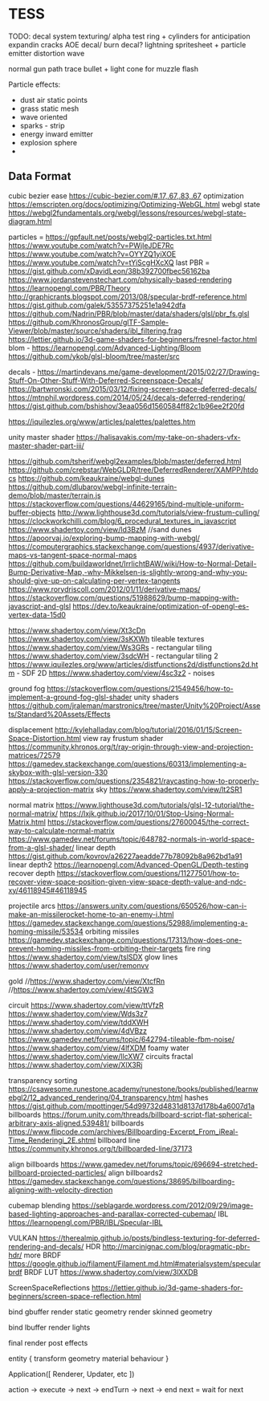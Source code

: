 # TESS

TODO:
decal system texturing/ alpha test
ring + cylinders for anticipation
expandin cracks
AOE decal/ burn decal?
lightning spritesheet + particle emitter
distortion wave

normal gun
path trace bullet + light
cone for muzzle flash





Particle effects:
* dust air static points
* grass static mesh
* wave oriented
* sparks - strip
* energy inward emitter
* explosion sphere
* 

## Data Format

cubic bezier ease https://cubic-bezier.com/#.17,.67,.83,.67
optimization https://emscripten.org/docs/optimizing/Optimizing-WebGL.html
webgl state https://webgl2fundamentals.org/webgl/lessons/resources/webgl-state-diagram.html

particles = 
https://gpfault.net/posts/webgl2-particles.txt.html
https://www.youtube.com/watch?v=PWjIeJDE7Rc
https://www.youtube.com/watch?v=OYYZQ1yiXOE
https://www.youtube.com/watch?v=tYiScgHXcXQ last
PBR = 
https://gist.github.com/xDavidLeon/38b392700fbec56162ba
https://www.jordanstevenstechart.com/physically-based-rendering
https://learnopengl.com/PBR/Theory
http://graphicrants.blogspot.com/2013/08/specular-brdf-reference.html
https://gist.github.com/galek/53557375251e1a942dfa
https://github.com/Nadrin/PBR/blob/master/data/shaders/glsl/pbr_fs.glsl
https://github.com/KhronosGroup/glTF-Sample-Viewer/blob/master/source/shaders/ibl_filtering.frag
https://lettier.github.io/3d-game-shaders-for-beginners/fresnel-factor.html
blom - https://learnopengl.com/Advanced-Lighting/Bloom
https://github.com/ykob/glsl-bloom/tree/master/src

decals - https://martindevans.me/game-development/2015/02/27/Drawing-Stuff-On-Other-Stuff-With-Deferred-Screenspace-Decals/
https://bartwronski.com/2015/03/12/fixing-screen-space-deferred-decals/
https://mtnphil.wordpress.com/2014/05/24/decals-deferred-rendering/
https://gist.github.com/bshishov/3eaa056d1560584ff82c1b96ee2f20fd

https://iquilezles.org/www/articles/palettes/palettes.htm

unity master shader https://halisavakis.com/my-take-on-shaders-vfx-master-shader-part-iii/

https://github.com/tsherif/webgl2examples/blob/master/deferred.html
https://github.com/crebstar/WebGLDR/tree/DeferredRenderer/XAMPP/htdocs
https://github.com/keaukraine/webgl-dunes
https://github.com/dlubarov/webgl-infinite-terrain-demo/blob/master/terrain.js
https://stackoverflow.com/questions/44629165/bind-multiple-uniform-buffer-objects
http://www.lighthouse3d.com/tutorials/view-frustum-culling/
https://clockworkchilli.com/blog/6_procedural_textures_in_javascript
https://www.shadertoy.com/view/ld3BzM //sand dunes
https://apoorvaj.io/exploring-bump-mapping-with-webgl/
https://computergraphics.stackexchange.com/questions/4937/derivative-maps-vs-tangent-space-normal-maps
https://github.com/buildaworldnet/IrrlichtBAW/wiki/How-to-Normal-Detail-Bump-Derivative-Map,-why-Mikkelsen-is-slightly-wrong-and-why-you-should-give-up-on-calculating-per-vertex-tangents
https://www.rorydriscoll.com/2012/01/11/derivative-maps/
https://stackoverflow.com/questions/51988629/bump-mapping-with-javascript-and-glsl
https://dev.to/keaukraine/optimization-of-opengl-es-vertex-data-15d0

https://www.shadertoy.com/view/Xt3cDn
https://www.shadertoy.com/view/3sKXWh tileable textures
https://www.shadertoy.com/view/Ws3GRs - rectangular tiling
https://www.shadertoy.com/view/3sdcWH - rectangular tiling 2
https://www.iquilezles.org/www/articles/distfunctions2d/distfunctions2d.htm - SDF 2D
https://www.shadertoy.com/view/4sc3z2 - noises

ground fog https://stackoverflow.com/questions/21549456/how-to-implement-a-ground-fog-glsl-shader
unity shaders https://github.com/jraleman/marstronics/tree/master/Unity%20Project/Assets/Standard%20Assets/Effects

displacement http://kylehalladay.com/blog/tutorial/2016/01/15/Screen-Space-Distortion.html
view ray frustum shader https://community.khronos.org/t/ray-origin-through-view-and-projection-matrices/72579
https://gamedev.stackexchange.com/questions/60313/implementing-a-skybox-with-glsl-version-330
https://stackoverflow.com/questions/2354821/raycasting-how-to-properly-apply-a-projection-matrix
sky https://www.shadertoy.com/view/lt2SR1

normal matrix https://www.lighthouse3d.com/tutorials/glsl-12-tutorial/the-normal-matrix/
https://lxjk.github.io/2017/10/01/Stop-Using-Normal-Matrix.html
https://stackoverflow.com/questions/27600045/the-correct-way-to-calculate-normal-matrix
https://www.gamedev.net/forums/topic/648782-normals-in-world-space-from-a-glsl-shader/
linear depth https://gist.github.com/kovrov/a26227aeadde77b78092b8a962bd1a91
linear depth2 https://learnopengl.com/Advanced-OpenGL/Depth-testing
recover depth https://stackoverflow.com/questions/11277501/how-to-recover-view-space-position-given-view-space-depth-value-and-ndc-xy/46118945#46118945

projectile arcs https://answers.unity.com/questions/650526/how-can-i-make-an-missilerocket-home-to-an-enemy-i.html
https://gamedev.stackexchange.com/questions/52988/implementing-a-homing-missile/53534
orbiting missiles https://gamedev.stackexchange.com/questions/17313/how-does-one-prevent-homing-missiles-from-orbiting-their-targets
fire ring https://www.shadertoy.com/view/tslSDX
glow lines https://www.shadertoy.com/user/remonvv

gold //https://www.shadertoy.com/view/XtcfRn
//https://www.shadertoy.com/view/4tSGW3

circuit
https://www.shadertoy.com/view/ttVfzR
https://www.shadertoy.com/view/Wds3z7
https://www.shadertoy.com/view/tddXWH
https://www.shadertoy.com/view/4dVBzz
https://www.gamedev.net/forums/topic/642794-tileable-fbm-noise/
https://www.shadertoy.com/view/4lfXDM
foamy water https://www.shadertoy.com/view/llcXW7
circuits fractal https://www.shadertoy.com/view/XlX3Rj

transparency sorting https://csawesome.runestone.academy/runestone/books/published/learnwebgl2/12_advanced_rendering/04_transparency.html
hashes https://gist.github.com/mpottinger/54d99732d4831d8137d178b4a6007d1a
billboards https://forum.unity.com/threads/billboard-script-flat-spherical-arbitrary-axis-aligned.539481/
billboards https://www.flipcode.com/archives/Billboarding-Excerpt_From_iReal-Time_Renderingi_2E.shtml
billboard line https://community.khronos.org/t/billboarded-line/37173

align billboards https://www.gamedev.net/forums/topic/696694-stretched-billboard-projected-particles/
align billboards2 https://gamedev.stackexchange.com/questions/38695/billboarding-aligning-with-velocity-direction

cubemap blending https://seblagarde.wordpress.com/2012/09/29/image-based-lighting-approaches-and-parallax-corrected-cubemap/
IBL https://learnopengl.com/PBR/IBL/Specular-IBL

VULKAN https://therealmjp.github.io/posts/bindless-texturing-for-deferred-rendering-and-decals/
HDR http://marcinignac.com/blog/pragmatic-pbr-hdr/
more BRDF https://google.github.io/filament/Filament.md.html#materialsystem/specularbrdf
BRDF LUT https://www.shadertoy.com/view/3lXXDB

ScreenSpaceReflections https://lettier.github.io/3d-game-shaders-for-beginners/screen-space-reflection.html

bind gbuffer
render static geometry
render skinned geometry

bind lbuffer
render lights

final render
post effects



entity {
    transform
    geometry
    material
    behaviour
}


Application([
    Renderer,
    Updater,
    etc
])



action ->
execute -> next -> endTurn -> next -> end
next = wait for next 